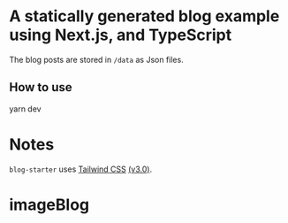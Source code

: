 # A statically generated blog example using Next.js, and TypeScript

The blog posts are stored in `/data` as Json files.

## How to use

yarn dev

# Notes

`blog-starter` uses [Tailwind CSS](https://tailwindcss.com) [(v3.0)](https://tailwindcss.com/blog/tailwindcss-v3).
# imageBlog
